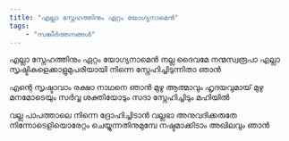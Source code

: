 ```yaml
---
title: "എല്ലാ സ്നേഹത്തിനും ഏറ്റം യോഗ്യനാമെൻ"
tags:
    - "സങ്കീർത്തനങ്ങൾ"
---
```

എല്ലാ സ്നേഹത്തിനും ഏറ്റം യോഗ്യനാമെൻ
നല്ല ദൈവമേ നന്മസ്വരൂപാ
എല്ലാ സൃഷ്ടികളെക്കാളുമുപരിയായി
നിന്നെ സ്നേഹിച്ചിടുന്നിതാ ഞാന്‍

എന്റെ സൃഷ്ടാവാം രക്ഷാ നാഥനെ ഞാൻ
മുഴു ആത്മാവും ഹൃദയവുമായ്‌
മുഴു മനമോടെയും സര്‍വ്വ ശക്തിയോടും
സദാ സ്നേഹിച്ചിടും മഹിയില്‍

വല്ല പാപത്താലെ നിന്നെ ദ്രോഹിച്ചിടാന്‍
വല്ലഭാ അനുവദിക്കരുതേ
നിന്നോടെളിയൊരേറ്റം ചെയ്യുന്നതിനുമുമ്പേ
നഷ്ടമാക്കിടാം അഖിലവും ഞാന്‍

